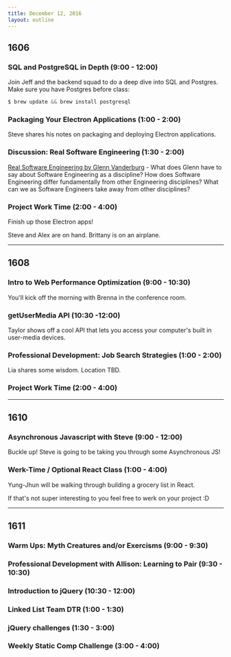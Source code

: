 ```yaml
---
title: December 12, 2016
layout: outline
---
```


## 1606

### SQL and PostgreSQL in Depth (9:00 - 12:00)
Join Jeff and the backend squad to do a deep dive into SQL and Postgres. Make sure you have Postgres before class:

```js
$ brew update && brew install postgresql
```

### Packaging Your Electron Applications (1:00 - 2:00)

Steve shares his notes on packaging and deploying Electron applications.

### Discussion: Real Software Engineering (1:30 - 2:00)

[Real Software Engineering by Glenn Vanderburg](https://www.youtube.com/watch?v=NP9AIUT9nos) - What does Glenn have to say about Software Engineering as a discipline? How does Software Engineering differ fundamentally from other Engineering disciplines? What can we as Software Engineers take away from other disciplines?

### Project Work Time (2:00 - 4:00)

Finish up those Electron apps!

Steve and Alex are on hand. Brittany is on an airplane.

***


## 1608  

### Intro to Web Performance Optimization (9:00 - 10:30)
You'll kick off the morning with Brenna in the conference room.

### getUserMedia API (10:30 -12:00)
Taylor shows off a cool API that lets you access your computer's built in user-media devices.

### Professional Development: Job Search Strategies (1:00 - 2:00)
Lia shares some wisdom. Location TBD.

### Project Work Time (2:00 - 4:00)

***

## 1610

### Asynchronous Javascript with Steve (9:00 - 12:00)

Buckle up! Steve is going to be taking you through some Asynchronous JS!

### Werk-Time / Optional React Class (1:00 - 4:00)

Yung-Jhun will be walking through building a grocery list in React.

If that's not super interesting to you feel free to werk on your project :D

***

## 1611

### Warm Ups: Myth Creatures and/or Exercisms (9:00 - 9:30)

### Professional Development with Allison: Learning to Pair (9:30 - 10:30)

### Introduction to jQuery (10:30 - 12:00)

### Linked List Team DTR (1:00 - 1:30)

### jQuery challenges (1:30 - 3:00)

### Weekly Static Comp Challenge (3:00 - 4:00)
